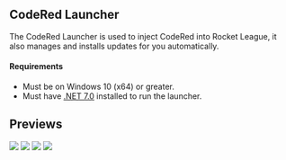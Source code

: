 ## CodeRed Launcher
The CodeRed Launcher is used to inject CodeRed into Rocket League, it also manages and installs updates for you automatically.

#### Requirements
- Must be on Windows 10 (x64) or greater.
- Must have [.NET 7.0](https://dotnet.microsoft.com/en-us/download/dotnet/7.0) installed to run the launcher.

## Previews

![](https://i.imgur.com/AcrIu5h.png)
![](https://i.imgur.com/BKyblxY.png)
![](https://i.imgur.com/TYKTLfA.png)
![](https://i.imgur.com/sVdVIWj.png)
